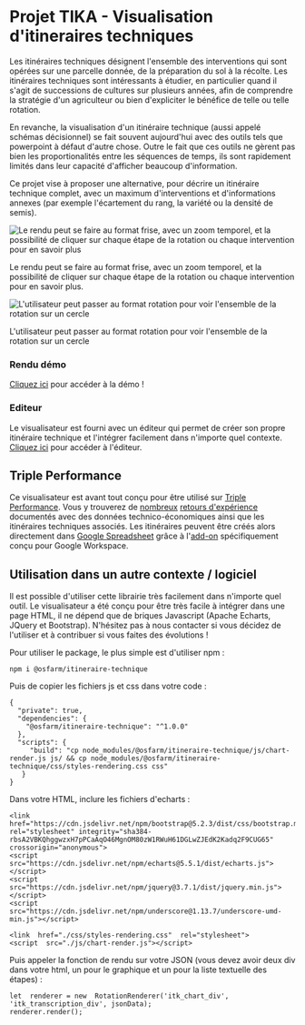 # Projet TIKA - Visualisation d'itineraires techniques

Les itinéraires techniques désignent l'ensemble des interventions qui sont opérées sur une parcelle donnée, de la préparation du sol à la récolte. Les itinéraires techniques sont intéressants à étudier, en particulier quand il s'agit de successions de cultures sur plusieurs années, afin de comprendre la stratégie d'un agriculteur ou bien d'expliciter le bénéfice de telle ou telle rotation.

En revanche, la visualisation d'un itinéraire technique (aussi appelé schémas décisionnel) se fait souvent aujourd'hui avec des outils tels que powerpoint à défaut d'autre chose. Outre le fait que ces outils ne gèrent pas bien les proportionalités entre les séquences de temps, ils sont rapidement limités dans leur capacité d'afficher beaucoup d'information.

Ce projet vise à proposer une alternative, pour décrire un itinéraire technique complet, avec un maximum d'interventions et d'informations annexes (par exemple l'écartement du rang, la variété ou la densité de semis).

![Le rendu peut se faire au format frise, avec un zoom temporel, et la possibilité de cliquer sur chaque étape de la rotation ou chaque intervention pour en savoir plus](https://www.osfarm.org/itineraire-technique/images/rendu_frise.png)

Le rendu peut se faire au format frise, avec un zoom temporel, et la possibilité de cliquer sur chaque étape de la rotation ou chaque intervention pour en savoir plus.

![L'utilisateur peut passer au format rotation pour voir l'ensemble de la rotation sur un cercle](https://www.osfarm.org/itineraire-technique/images/rendu_rotation.png)

L'utilisateur peut passer au format rotation pour voir l'ensemble de la rotation sur un cercle

### Rendu démo
[Cliquez ici](https://osfarm.github.io/itineraire-technique/visualisateur.html) pour accéder à la démo !

### Editeur
Le visualisateur est fourni avec un éditeur qui permet de créer son propre itinéraire technique et l'intégrer facilement dans n'importe quel contexte. [Cliquez ici](https://www.osfarm.org/itineraire-technique/editor.html) pour accéder à l'éditeur.

## Triple Performance
Ce visualisateur est avant tout conçu pour être utilisé sur [Triple Performance](https://wiki.tripleperformance.fr/). Vous y trouverez de [nombreux](https://wiki.tripleperformance.fr/wiki/Retours_d%27exp%C3%A9rience) [retours d'expérience](https://wiki.tripleperformance.fr/wiki/Ferme_de_Longueil) documentés avec des données technico-économiques ainsi que les itinéraires techniques associés. Les itinéraires peuvent être créés alors directement dans [Google Spreadsheet](https://wiki.tripleperformance.fr/wiki/Aide:Ins%C3%A9rer_des_graphiques_dans_une_page) grâce à l'[add-on](https://workspace.google.com/marketplace/app/triple_performance/427792115089) spécifiquement conçu pour Google Workspace.

## Utilisation dans un autre contexte / logiciel
Il est possible d'utiliser cette librairie très facilement dans n'importe quel outil. Le visualisateur a été conçu pour être très facile à intégrer dans une page HTML, il ne dépend que de briques Javascript (Apache Echarts, JQuery et Bootstrap). N'hésitez pas à nous contacter si vous décidez de l'utiliser et à contribuer si vous faites des évolutions !
 

Pour utiliser le package, le plus simple est d'utiliser npm :

```
npm i @osfarm/itineraire-technique
```
Puis de copier les fichiers js et css dans votre code :
```
{
  "private": true,
  "dependencies": {
    "@osfarm/itineraire-technique": "^1.0.0"
  },
  "scripts": {
     "build": "cp node_modules/@osfarm/itineraire-technique/js/chart-render.js js/ && cp node_modules/@osfarm/itineraire-technique/css/styles-rendering.css css"
   }
}
```
Dans votre HTML, inclure les fichiers d'echarts : 
```
<link  href="https://cdn.jsdelivr.net/npm/bootstrap@5.2.3/dist/css/bootstrap.min.css"  rel="stylesheet" integrity="sha384-rbsA2VBKQhggwzxH7pPCaAqO46MgnOM80zW1RWuH61DGLwZJEdK2Kadq2F9CUG65"  crossorigin="anonymous">
<script  src="https://cdn.jsdelivr.net/npm/echarts@5.5.1/dist/echarts.js"></script>
<script  src="https://cdn.jsdelivr.net/npm/jquery@3.7.1/dist/jquery.min.js"></script>
<script  src="https://cdn.jsdelivr.net/npm/underscore@1.13.7/underscore-umd-min.js"></script>

<link  href="./css/styles-rendering.css"  rel="stylesheet">
<script  src="./js/chart-render.js"></script>
```

Puis appeler la fonction de rendu sur votre JSON (vous devez avoir deux div dans votre html, un pour le graphique et un pour la liste textuelle des étapes) : 
```
let  renderer = new  RotationRenderer('itk_chart_div', 'itk_transcription_div', jsonData);
renderer.render();
```
